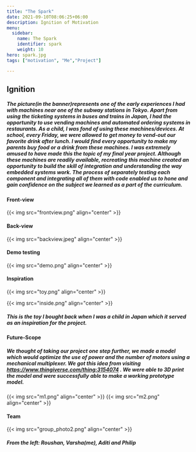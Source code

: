 ```yaml
---
title: "The Spark"
date: 2021-09-10T08:06:25+06:00
description: Ignition of Motivation
menu:
  sidebar:
    name: The Spark
    identifier: spark
    weight: 10
hero: spark.jpg
tags: ["motivation", "Me","Project"]

---
```

## Ignition
##### The picture(in the banner)represents one of the early experiences I had with machines near one of the subway stations in Tokyo. Apart from using the ticketing systems in buses and trains in Japan, I had the opportunity to use vending machines and automated ordering systems in restaurants. As a child, I was fond of using these machines/devices. At school, every Friday, we were allowed to get money to vend-out our favorite drink after lunch. I would find every opportunity to  make my parents buy food or a drink from these machines. I was extremely amused to have made this the topic of my final year project. Although these machines are readily available, recreating this machine created an opportunity to build the skill of integration and understanding the way embedded systems work. The process of separately testing each component and integrating all of them with code enabled us to hone and gain confidence on the subject we learned as a part of the curriculum.


#### Front-view
{{< img src="frontview.png" align="center" >}}

#### Back-view
{{< img src="backview.jpeg" align="center" >}}
 
#### Demo testing
{{< img src="demo.png" align="center" >}}

#### Inspiration
{{< img src="toy.png" align="center" >}}

{{< img src="inside.png" align="center" >}}

##### This is the toy I bought back when I was a child in Japan which it served as an inspiration for the project.

#### Future-Scope
##### We thought of taking our project one step further, we made a model which would optimize the use of power and the number of motors using a mechanical multiplexer. We got this idea from visiting https://www.thingiverse.com/thing:3154074 . We were able to 3D print the model and were successfully able to make a working prototype model.

{{< img src="m1.png" align="center" >}}
{{< img src="m2.png" align="center" >}}

#### Team 
{{< img src="group_photo2.png" align="center" >}}
##### From the left: Roushan, Varsha(me), Aditi and Philip

